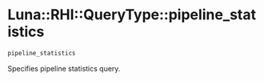 # Luna::RHI::QueryType::pipeline_statistics

```c++
pipeline_statistics
```

Specifies pipeline statistics query. 

